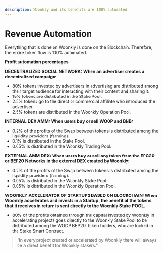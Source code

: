 ```yaml
---
description: Woonkly and its benefits are 100% automated
---
```


# Revenue Automation

Everything that is done on Woonkly is done on the Blockchain. Therefore, the entire token flow is 100% automated.  
  
**Profit automation percentages**

**DECENTRALIZED SOCIAL NETWORK: When an advertiser creates a decentralized campaign:**

* 80% tokens invested by advertisers in advertising are distributed among their target audience for interacting with their content and sharing it.
* 15% tokens are distributed in the Stake Pool.
* 2.5% tokens go to the direct or commercial affiliate who introduced the advertiser.
* 2.5% tokens are distributed in the Woonkly Operation Pool.

**INTERNAL DEX AMM: When users buy or sell WOOP and BNB:**  


* 0.2% of the profits of the Swap between tokens is distributed among the liquidity providers \(farming\).
* 0.1% is distributed in the Stake Pool.
* 0.05% is distributed in the Woonkly Trading Pool.

**EXTERNAL AMM DEX: When users buy or sell any token from the ERC20 or BEP20 Networks in the external DEX created by Woonkly:**  


* 0.2% of the profits of the Swap between tokens is distributed among the liquidity providers \(farming\).
* 0.05% is distributed in the Woonkly Stake Pool.
* 0.05% is distributed in the Woonkly Operation Pool.

**WOONKLY ACCELERATOR OF STARTUPS BASED ON BLOCKCHAIN: When Woonkly accelerates and invests in a Startup, the benefit of the tokens that it receives in return is sent directly to the Woonkly Stake POOL.**  


* 80% of the profits obtained through the capital invested by Woonkly in accelerating projects goes directly to the Woonkly Stake Pool to be distributed among the WOOP BEP20 Token holders, who are locked in the Stake Smart Contract.

> "In every project created or accelerated by Woonkly there will always be a direct benefit for Woonkly stakers."

  


